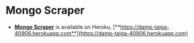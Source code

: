 # Mongo Scraper
- [**Mongo Scraper**](https://damp-taiga-40906.herokuapp.com) is available on Heroku, [**https://damp-taiga-40906.herokuapp.com**](https://damp-taiga-40906.herokuapp.com)
